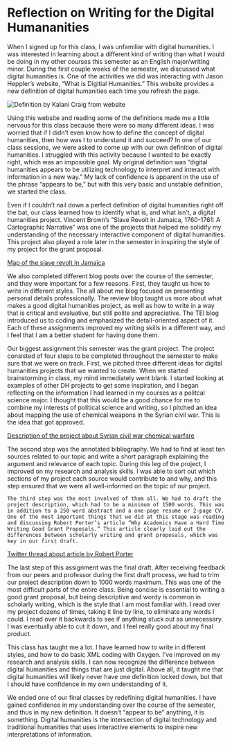 # Reflection on Writing for the Digital Humananities
When I signed up for this class, I was unfamiliar with digital humanities. I was interested in learning about a different kind of writing than what I would be doing in my other courses this semester as an English major/writing minor. During the first couple weeks of the semester, we discussed what digital humanities is. One of the activities we did was interacting with Jason Heppler’s website, “What is Digitial Humanities.” This website provides a new definition of digital humanities each time you refresh the page. 

![Definition by Kalani Craig from website](https://maggieflan18.github.io/Maggie-Flanagan/images/DHWebsiteDefinition.jpg)

Using this website and reading some of the definitions made me a little nervous for this class because there were so many different ideas. I was worried that if I didn’t even know how to define the concept of digital humanities, then how was I to understand it and succeed? In one of our class sessions, we were asked to come up with our own definition of digital humanities. I struggled with this activity because I wanted to be exactly right, which was an impossible goal. My original definition was “digital humanities appears to be utilizing technology to interpret and interact with information in a new way.” My lack of confidence is apparent in the use of the phrase “appears to be,” but with this very basic and unstable definition, we started the class. 

Even if I couldn’t nail down a perfect definition of digital humanities right off the bat, our class learned how to identify what is, and what isn’t, a digital humanities project. Vincent Brown’s “Slave Revolt in Jamaica, 1760-1761: A Cartographic Narrative” was one of the projects that helped me solidify my understanding of the necessary interactive component of digital humanities. This project also played a role later in the semester in inspiring the style of my project for the grant proposal. 

[Map of the slave revolt in Jamaica](https://maggieflan18.github.io/Maggie-Flanagan/images/SlaveRevoltProject.jpg)

We also completed different blog posts over the course of the semester, and they were important for a few reasons. First, they taught us how to write in different styles. The all about me blog focused on presenting personal details professionally. The review blog taught us more about what makes a good digital humanities project, as well as how to write in a way that is critical and evaluative, but still polite and appreciative. The TEI blog introduced us to coding and emphasized the detail-oriented aspect of it. Each of these assignments improved my writing skills in a different way, and I feel that I am a better student for having done them.

Our biggest assignment this semester was the grant project. The project consisted of four steps to be completed throughout the semester to make sure that we were on track. First, we pitched three different ideas for digital humanities projects that we wanted to create. When we started brainstorming in class, my mind immediately went blank. I started looking at examples of other DH projects to get some inspiration, and I began reflecting on the information I had learned in my courses as a politcal science major. I thought that this would be a good chance for me to combine my interests of political science and writing, so I pitched an idea about mapping the use of chemical weapons in the Syrian civil war. This is the idea that got approved.

[Description of the project about Syrian civil war chemical warfare](https://maggieflan18.github.io/Maggie-Flanagan/images/SyriaProjectProposal.jpg)

The second step was the annotated bibliography. We had to find at least ten sources related to our topic and write a short paragraph explaining the argument and relevance of each topic. During this leg of the project, I improved on my research and analysis skills. I was able to sort out which sections of my project each source would contribute to and why, and this step ensured that we were all well-informed on the topic of our project. 

	The third step was the most involved of them all. We had to draft the project description, which had to be a minimum of 1500 words. This was in addition to a 250 word abstract and a one-page resume or 2-page CV. One of the most important things that we did at this stage was reading and discussing Robert Porter’s article “Why Academics Have a Hard Time Writing Good Grant Proposals.” This article clearly laid out the differences between scholarly writing and grant proposals, which was key in our first draft. 

[Twitter thread about article by Robert Porter](https://maggieflan18.github.io/Maggie-Flanagan/images/PorterArticleTweet.jpg)

The last step of this assignment was the final draft. After receiving feedback from our peers and professor during the first draft process, we had to trim our project description down to 1000 words maximum. This was one of the most difficult parts of the entire class. Being concise is essential to writing a good grant proposal, but being descriptive and wordy is common in scholarly writing, which is the style that I am most familiar with. I read over my project dozens of times, taking it line by line, to eliminate any words I could. I read over it backwards to see if anything stuck out as unnecessary. I was eventually able to cut it down, and I feel really good about my final product. 

This class has taught me a lot. I have learned how to write in different styles, and how to do basic XML coding with Oxygen. I’ve improved on my research and analysis skills. I can now recognize the difference between digital humanities and things that are just digital. Above all, it taught me that digital humanities will likely never have one definition locked down, but that I should have confidence in my own understanding of it. 

We ended one of our final classes by redefining digital humanities. I have gained confidence in my understanding over the course of the semester, and thus in my new definition. It doesn’t “appear to be” anything, it is something. Digital humanities is the intersection of digital technology and traditional humanities that uses interactive elements to inspire new interpretations of information.
